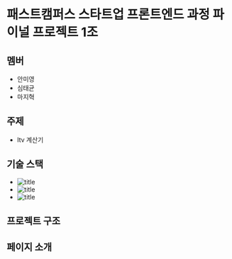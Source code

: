# 패스트캠퍼스 스타트업 프론트엔드 과정 파이널 프로젝트 1조

## 멤버

- 안미영
- 심태균
- 마지혁

## 주제

- ltv 계산기

## 기술 스택

- ![title](https://img.shields.io/badge/-React-61DAFB?&logo=react&logoColor=white)
- ![title](https://img.shields.io/badge/-Typescript-3178C6?&logo=Typescript&logoColor=white)
- ![title](https://img.shields.io/badge/-styled_components-DB7093?&logo=styled-components&logoColor=white)

## 프로젝트 구조

## 페이지 소개
